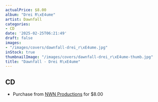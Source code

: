 ```yaml
---
actualPrice: $8.00
album: "Drei R\xE4ume"
artist: Dawnfall
categories:
- CD
date: '2025-02-25T06:21:49'
draft: false
images:
- "/images/covers/dawnfall-drei_r\xE4ume.jpg"
inStock: true
thumbnailImage: "/images/covers/dawnfall-drei_r\xE4ume-thumb.jpg"
title: "Dawnfall - Drei R\xE4ume"
---
```


## CD
* Purchase from [NWN Productions](http://shop.nwnprod.com/index.php?route=product/product&path=93&product_id=6033&sort=pd.name&order=ASC) for $8.00
